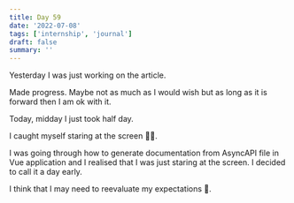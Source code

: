 ```yaml
---
title: Day 59
date: '2022-07-08'
tags: ['internship', 'journal']
draft: false
summary: ''
---
```


Yesterday I was just working on the article.

Made progress. Maybe not as much as I would wish but as long as it is forward then I am ok with it.

Today, midday I just took half day.

I caught myself staring at the screen 🤦‍♂️.

I was going through how to generate documentation from AsyncAPI file in Vue application and I realised that I was just staring at the
screen. I decided to call it a day early.

I think that I may need to reevaluate my expectations 🤔.
